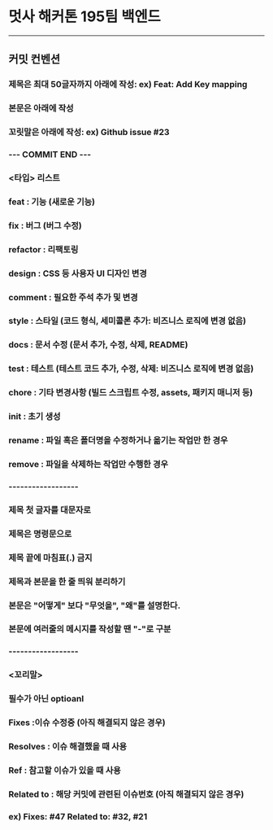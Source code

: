 # 멋사 해커톤 195팀 백엔드



---
## 커밋 컨벤션

### 제목은 최대 50글자까지 아래에 작성: ex) Feat: Add Key mapping

### 본문은 아래에 작성

### 꼬릿말은 아래에 작성: ex) Github issue #23

### --- COMMIT END ---
###   <타입> 리스트
###   feat        : 기능 (새로운 기능)
###   fix         : 버그 (버그 수정)
###   refactor    : 리팩토링
###   design      : CSS 등 사용자 UI 디자인 변경
###   comment     : 필요한 주석 추가 및 변경
###   style       : 스타일 (코드 형식, 세미콜론 추가: 비즈니스 로직에 변경 없음)
###   docs        : 문서 수정 (문서 추가, 수정, 삭제, README)
###   test        : 테스트 (테스트 코드 추가, 수정, 삭제: 비즈니스 로직에 변경 없음)
###   chore       : 기타 변경사항 (빌드 스크립트 수정, assets, 패키지 매니저 등)
###   init        : 초기 생성
###   rename      : 파일 혹은 폴더명을 수정하거나 옮기는 작업만 한 경우
###   remove      : 파일을 삭제하는 작업만 수행한 경우
### ------------------
###   제목 첫 글자를 대문자로
###   제목은 명령문으로
###   제목 끝에 마침표(.) 금지
###   제목과 본문을 한 줄 띄워 분리하기
###   본문은 "어떻게" 보다 "무엇을", "왜"를 설명한다.
###   본문에 여러줄의 메시지를 작성할 땐 "-"로 구분
### ------------------
###   <꼬리말>
###   필수가 아닌 optioanl
###   Fixes        :이슈 수정중 (아직 해결되지 않은 경우)
###   Resolves     : 이슈 해결했을 때 사용
###   Ref          : 참고할 이슈가 있을 때 사용
###   Related to   : 해당 커밋에 관련된 이슈번호 (아직 해결되지 않은 경우)
###   ex) Fixes: #47 Related to: #32, #21  